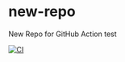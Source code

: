 # new-repo
New Repo for GitHub Action test

[![CI](https://github.com/romanbelowski/new-repo/actions/workflows/myci.yml/badge.svg)](https://github.com/romanbelowski/new-repo/actions/workflows/myci.yml)
